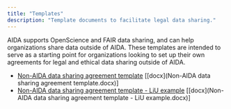 ```yaml
---
title: "Templates"
description: "Template documents to facilitate legal data sharing."
---
```

AIDA supports OpenScience and FAIR data sharing, and can help organizations
share data outside of AIDA. These templates are intended to serve as a
starting point for organizations looking to set up their own agreements for
legal and ethical data sharing outside of AIDA.

* [Non-AIDA data sharing agreement template](https://docs.google.com/document/d/1fzAALBfCGe4fgeWDCvJyrMZv07FCFJ2C/edit) [[docx](Non-AIDA data sharing agreement template.docx)]
* [Non-AIDA data sharing agreement template - LiU example](https://docs.google.com/document/d/1lY7x7vnF_iC5nuu7rT8c4VZyr9p0iocb/edit) [[docx](Non-AIDA data sharing agreement template - LiU example.docx)]
